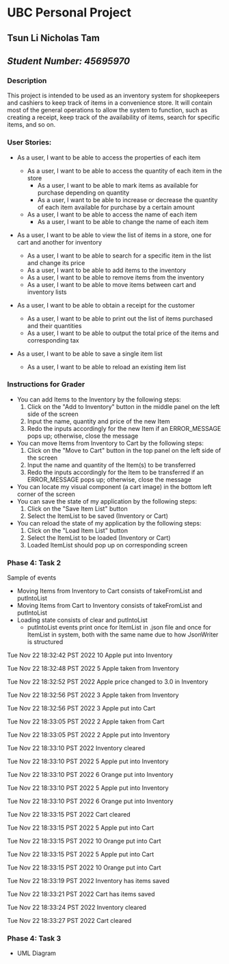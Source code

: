 # **UBC Personal Project**

## Tsun Li Nicholas Tam
## *Student Number: 45695970*

### Description
This project is intended to be used as an inventory system for shopkeepers and cashiers to keep track of items in a 
convenience store. It will contain most of the general operations to allow the system to function, such as creating a 
receipt, keep track of the availability of items, search for specific items, and so on.

### User Stories:
- As a user, I want to be able to access the properties of each item
    - As a user, I want to be able to access the quantity of each item in the store
        - As a user, I want to be able to mark items as available for purchase depending on quantity
        - As a user, I want to be able to increase or decrease the quantity of each item available for purchase by a 
certain amount
    - As a user, I want to be able to access the name of each item
      - As a user, I want to be able to change the name of each item

- As a user, I want to be able to view the list of items in a store, one for cart and another for inventory
  - As a user, I want to be able to search for a specific item in the list and change its price
  - As a user, I want to be able to add items to the inventory
  - As a user, I want to be able to remove items from the inventory
  - As a user, I want to be able to move items between cart and inventory lists

- As a user, I want to be able to obtain a receipt for the customer
  - As a user, I want to be able to print out the list of items purchased and their quantities
  - As a user, I want to be able to output the total price of the items and corresponding tax

- As a user, I want to be able to save a single item list
  - As a user, I want to be able to reload an existing item list

[//]: # (- As a user, I want to be able to access multiple stores with their own item lists &#40;e.g. Store A and Store B are from)
[//]: # (    the same company and at different locations&#41;)

### Instructions for Grader
- You can add Items to the Inventory by the following steps:
  1. Click on the "Add to Inventory" button in the middle panel on the left side of the screen
  2. Input the name, quantity and price of the new Item
  3. Redo the inputs accordingly for the new Item if an ERROR_MESSAGE pops up; otherwise, close the message
- You can move Items from Inventory to Cart by the following steps:
  1. Click on the "Move to Cart" button in the top panel on the left side of the screen
  2. Input the name and quantity of the Item(s) to be transferred
  3. Redo the inputs accordingly for the Item to be transferred if an ERROR_MESSAGE pops up; otherwise, close the message
- You can locate my visual component (a cart image) in the bottom left corner of the screen
- You can save the state of my application by the following steps:
  1. Click on the "Save Item List" button
  2. Select the ItemList to be saved (Inventory or Cart)
- You can reload the state of my application by the following steps:
  1. Click on the "Load Item List" button
  2. Select the ItemList to be loaded (Inventory or Cart)
  3. Loaded ItemList should pop up on corresponding screen

### Phase 4: Task 2
Sample of events
- Moving Items from Inventory to Cart consists of takeFromList and putIntoList
- Moving Items from Cart to Inventory consists of takeFromList and putIntoList
- Loading state consists of clear and putIntoList
  - putIntoList events print once for ItemList in .json file and once for ItemList in system, both with the same name 
  due to how JsonWriter is structured

Tue Nov 22 18:32:42 PST 2022
10 Apple put into Inventory

Tue Nov 22 18:32:48 PST 2022
5 Apple taken from Inventory

Tue Nov 22 18:32:52 PST 2022
Apple price changed to 3.0 in Inventory

Tue Nov 22 18:32:56 PST 2022
3 Apple taken from Inventory

Tue Nov 22 18:32:56 PST 2022
3 Apple put into Cart

Tue Nov 22 18:33:05 PST 2022
2 Apple taken from Cart

Tue Nov 22 18:33:05 PST 2022
2 Apple put into Inventory

Tue Nov 22 18:33:10 PST 2022
Inventory cleared

Tue Nov 22 18:33:10 PST 2022
5 Apple put into Inventory

Tue Nov 22 18:33:10 PST 2022
6 Orange put into Inventory

Tue Nov 22 18:33:10 PST 2022
5 Apple put into Inventory

Tue Nov 22 18:33:10 PST 2022
6 Orange put into Inventory

Tue Nov 22 18:33:15 PST 2022
Cart cleared

Tue Nov 22 18:33:15 PST 2022
5 Apple put into Cart

Tue Nov 22 18:33:15 PST 2022
10 Orange put into Cart

Tue Nov 22 18:33:15 PST 2022
5 Apple put into Cart

Tue Nov 22 18:33:15 PST 2022
10 Orange put into Cart

Tue Nov 22 18:33:19 PST 2022
Inventory has items saved

Tue Nov 22 18:33:21 PST 2022
Cart has items saved

Tue Nov 22 18:33:24 PST 2022
Inventory cleared

Tue Nov 22 18:33:27 PST 2022
Cart cleared

### Phase 4: Task 3
- UML Diagram